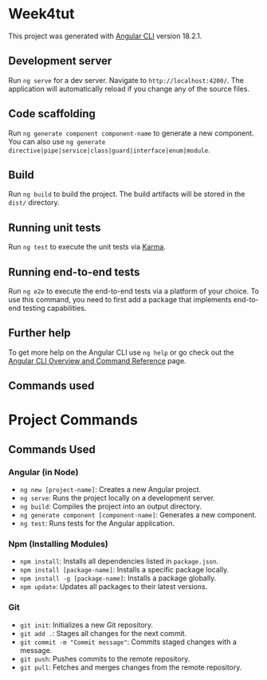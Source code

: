 # Week4tut

This project was generated with [Angular CLI](https://github.com/angular/angular-cli) version 18.2.1.

## Development server

Run `ng serve` for a dev server. Navigate to `http://localhost:4200/`. The application will automatically reload if you change any of the source files.

## Code scaffolding

Run `ng generate component component-name` to generate a new component. You can also use `ng generate directive|pipe|service|class|guard|interface|enum|module`.

## Build

Run `ng build` to build the project. The build artifacts will be stored in the `dist/` directory.

## Running unit tests

Run `ng test` to execute the unit tests via [Karma](https://karma-runner.github.io).

## Running end-to-end tests

Run `ng e2e` to execute the end-to-end tests via a platform of your choice. To use this command, you need to first add a package that implements end-to-end testing capabilities.

## Further help

To get more help on the Angular CLI use `ng help` or go check out the [Angular CLI Overview and Command Reference](https://angular.dev/tools/cli) page.

## Commands used 
# Project Commands

## Commands Used

### Angular (in Node)
- `ng new [project-name]`: Creates a new Angular project.
- `ng serve`: Runs the project locally on a development server.
- `ng build`: Compiles the project into an output directory.
- `ng generate component [component-name]`: Generates a new component.
- `ng test`: Runs tests for the Angular application.

### Npm (Installing Modules)
- `npm install`: Installs all dependencies listed in `package.json`.
- `npm install [package-name]`: Installs a specific package locally.
- `npm install -g [package-name]`: Installs a package globally.
- `npm update`: Updates all packages to their latest versions.

### Git
- `git init`: Initializes a new Git repository.
- `git add .`: Stages all changes for the next commit.
- `git commit -m "Commit message"`: Commits staged changes with a message.
- `git push`: Pushes commits to the remote repository.
- `git pull`: Fetches and merges changes from the remote repository.